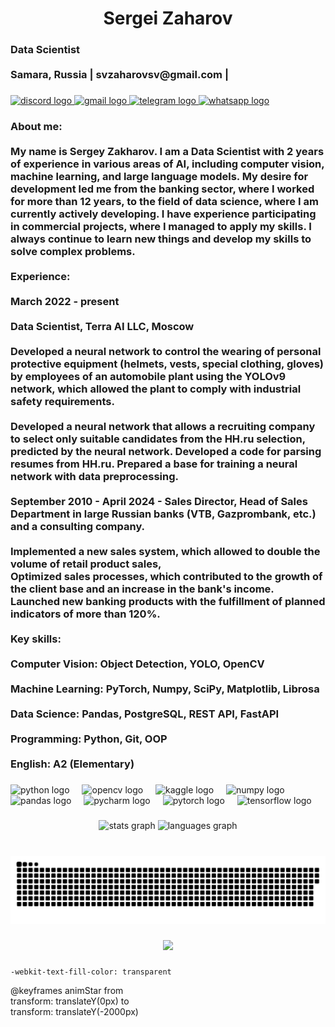 <h1 align="center">Sergei Zaharov<br></h1>
<h3 align="left">Data Scientist<br><br>Samara, Russia | svzaharovsv@gmail.com |</h3>
  
###

<div align="left">
  <a href="https://discordapp.com/users/1217021454496038963" target="_blank">
    <img src="https://img.shields.io/static/v1?message=Discord&logo=discord&label=&color=7289DA&logoColor=white&labelColor=&style=for-the-badge" height="35" alt="discord logo"  />
  </a>
  <a href="mailto:zaharovsv@bk.ru">
    <img src="https://img.shields.io/static/v1?message=Gmail&logo=gmail&label=&color=D14836&logoColor=white&labelColor=&style=for-the-badge" height="35" alt="gmail logo"  />
  </a>
  <a href="https://t.me/zaharov_sv" target="_blank">
    <img src="https://img.shields.io/static/v1?message=Telegram&logo=telegram&label=&color=2CA5E0&logoColor=white&labelColor=&style=for-the-badge" height="35" alt="telegram logo"  />
  </a>
  <a href="https://wa.me/номер_телефона" target="_blank">
    <img src="https://img.shields.io/static/v1?message=Whatsapp&logo=whatsapp&label=&color=25D366&logoColor=white&labelColor=&style=for-the-badge" height="35" alt="whatsapp logo"  />
  </a>
</div>

###

<h3 align="left">About me:<br><br>My name is Sergey Zakharov. I am a Data Scientist  with 2 years of experience in various areas of AI, including computer vision, machine learning, and large language models. My desire for development led me from the banking sector, where I worked for more than 12 years, to the field of data science, where I am currently actively developing. I have experience participating in commercial projects, where I managed to apply my skills. I always continue to learn new things and develop my skills to solve complex problems.<br><br>Experience:<br><br>March 2022 - present<br><br>Data Scientist, Terra AI LLC, Moscow<br><br>Developed a neural network to control the wearing of personal protective equipment (helmets, vests, special clothing, gloves) by employees of an automobile plant using the YOLOv9 network, which allowed the plant to comply with industrial safety requirements.<br><br>Developed a neural network that allows a recruiting company to select only suitable candidates from the HH.ru selection, predicted by the neural network. Developed a code for parsing resumes from HH.ru. Prepared a base for training a neural network with data preprocessing.<br><br>September 2010 - April 2024 - Sales Director, Head of Sales Department in large Russian banks (VTB, Gazprombank, etc.) and a consulting company.<br><br>Implemented a new sales system, which allowed to double the volume of retail product sales,<br>Optimized sales processes, which contributed to the growth of the client base and an increase in the bank's income.<br>Launched new banking products with the fulfillment of planned indicators of more than 120%.<br><br>Key skills:<br><br>Computer Vision: Object Detection, YOLO, OpenCV<br><br>Machine Learning: PyTorch, Numpy, SciPy, Matplotlib, Librosa<br><br>Data Science: Pandas, PostgreSQL, REST API, FastAPI<br><br>Programming: Python, Git, OOP<br><br>English: A2 (Elementary)</h3>

###

<div align="left">
  <img src="https://skillicons.dev/icons?i=py" height="30" alt="python logo"  />
  <img width="12" />
  <img src="https://cdn.jsdelivr.net/gh/devicons/devicon/icons/opencv/opencv-original.svg" height="30" alt="opencv logo"  />
  <img width="12" />
  <img src="https://cdn.jsdelivr.net/gh/devicons/devicon/icons/kaggle/kaggle-original.svg" height="30" alt="kaggle logo"  />
  <img width="12" />
  <img src="https://cdn.jsdelivr.net/gh/devicons/devicon/icons/numpy/numpy-original.svg" height="30" alt="numpy logo"  />
  <img width="12" />
  <img src="https://cdn.jsdelivr.net/gh/devicons/devicon/icons/pandas/pandas-original.svg" height="30" alt="pandas logo"  />
  <img width="12" />
  <img src="https://cdn.jsdelivr.net/gh/devicons/devicon/icons/pycharm/pycharm-original.svg" height="30" alt="pycharm logo"  />
  <img width="12" />
  <img src="https://cdn.jsdelivr.net/gh/devicons/devicon/icons/pytorch/pytorch-original.svg" height="30" alt="pytorch logo"  />
  <img width="12" />
  <img src="https://cdn.jsdelivr.net/gh/devicons/devicon/icons/tensorflow/tensorflow-original.svg" height="30" alt="tensorflow logo"  />
</div>

###

<div align="center">
  <img src="https://github-readme-stats.vercel.app/api?username=SergeyZaharov&hide_title=false&hide_rank=false&show_icons=true&include_all_commits=true&count_private=true&disable_animations=false&theme=dracula&locale=en&hide_border=false" height="150" alt="stats graph"  />
  <img src="https://github-readme-stats.vercel.app/api/top-langs?username=SergeyZaharov&locale=en&hide_title=false&layout=compact&card_width=320&langs_count=5&theme=dracula&hide_border=false" height="150" alt="languages graph"  />
</div>

###

<br clear="both">

<img src="https://raw.githubusercontent.com/SergeyZaharov/SergeyZaharov/output/snake.svg" alt="Snake animation" />

###

<div align="center">
  <img src="https://profile-counter.glitch.me/SergeyZaharov/count.svg?"  />
</div>

###

    -webkit-text-fill-color: transparent
    
@keyframes animStar
  from	
    transform: translateY(0px)
  to		
    transform: translateY(-2000px)
    
